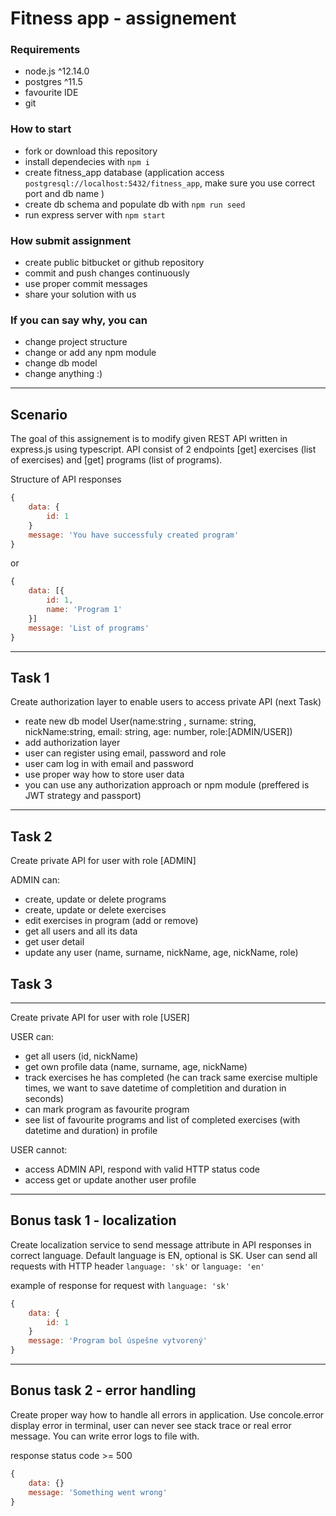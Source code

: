 # Fitness app - assignement

### Requirements

- node.js ^12.14.0
- postgres ^11.5
- favourite IDE
- git

### How to start

- fork or download this repository
- install dependecies with `npm i`
- create fitness_app database (application access `postgresql://localhost:5432/fitness_app`, make sure you use correct port and db name )
- create db schema and populate db with `npm run seed`
- run express server with `npm start`

### How submit assignment

- create public bitbucket or github repository
- commit and push changes continuously
- use proper commit messages
- share your solution with us

### If you can say why, you can

- change project structure
- change or add any npm module
- change db model
- change anything :)

***

## Scenario

The goal of this assignement is to modify given REST API written in express.js using typescript. API consist of 2 endpoints [get] exercises (list of exercises) and [get] programs (list of programs).

Structure of API responses

```javascript
{
    data: {
        id: 1
    }
    message: 'You have successfuly created program'
}
```

or

```javascript
{
    data: [{
        id: 1,
        name: 'Program 1'
    }]
    message: 'List of programs'
}
```

***

## Task 1

Create authorization layer to enable users to access private API (next Task) 

- reate new db model User(name:string , surname: string, nickName:string, email: string, age: number, role:[ADMIN/USER])
- add authorization layer
- user can register using email, password and role
- user cam log in with email and password
- use proper way how to store user data
- you can use any authorization approach or npm module (preffered is JWT strategy and passport)

***

## Task 2

Create private API for user with role [ADMIN]

ADMIN can:

- create, update or delete programs
- create, update or delete exercises
- edit exercises in program (add or remove)
- get all users and all its data
- get user detail
- update any user (name, surname, nickName, age, nickName, role)

## Task 3

***

Create private API for user with role [USER]

USER can:

- get all users (id, nickName)
- get own profile data (name, surname, age, nickName)
- track exercises he has completed (he can track same exercise multiple times, we want to save datetime of completition and duration in seconds)
- can mark program as favourite program
- see list of favourite programs and list of completed exercises (with datetime and duration) in profile

USER cannot:

- access ADMIN API, respond with valid HTTP status code
- access get or update another user profile

***

## Bonus task 1 - localization

Create localization service to send message attribute in API responses in correct language. Default language is EN, optional is SK. User can send all requests with HTTP header `language: 'sk'` or `language: 'en'`

example of response for request with `language: 'sk'`

```javascript
{
    data: {
        id: 1
    }
    message: 'Program bol úspešne vytvorený'
}
```

***

## Bonus task 2 - error handling

Create proper way how to handle all errors in application. Use concole.error display error in terminal, user can never see stack trace or real error message. You can write error logs to file with.

response status code >= 500

```javascript
{
    data: {}
    message: 'Something went wrong'
}
```
